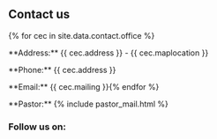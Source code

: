<div class="contact-info">

  ## Contact us
  <div class="contact-us"> {% for cec in site.data.contact.office %}
    <p class="map-marker-icon"> **Address:** {{ cec.address }} - {{ cec.maplocation }} </p>
    <p class="phone-icon"> **Phone:** {{ cec.address }}</p>
    <p class="envelope-o-icon"> **Email:** {{ cec.mailing }}{% endfor %}</p>
    <p class="address-book-o-icon"> **Pastor:** {% include pastor_mail.html %}</p>
  </div>

  ### Follow us on:
  <div class="contacts">
    <div class="SocialBox">
      <div><a href="https://www.twitter.com/cecleeds/" target="blank"><i class="twitter-icon"></i></a></div>
      <div><a href="https://www.instagram.com/cecleeds/?hl=en" target="blank"><i class="instagram-icon"></i></a></div>
      <div><a href="https://www.facebook.com/CECLeeds/" target="blank"><i class="facebook-icon"></i></a></div>
      <div><a href="https://www.youtube.com/channel/UCALb0SwFaFdPY2gwOesvb_g" target="blank"><i class="youtube-play-icon"></i></a></div>
      <div><a href="https://www.github.com/cecleeds" target="blank"><i class="github-icon"></i></a></div>
    </div>
  </div>
</div>
